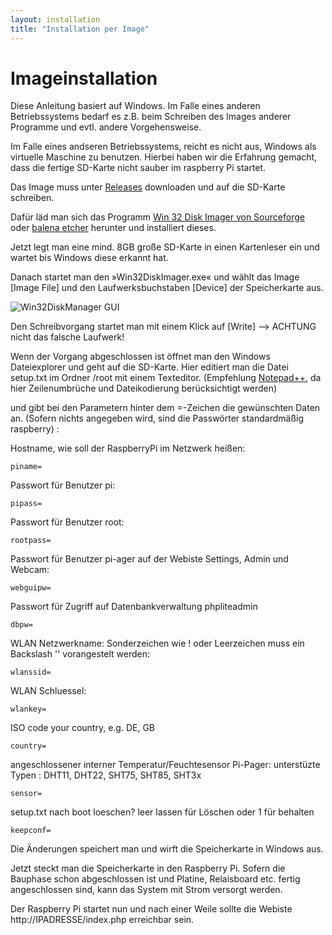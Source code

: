 ```yaml
---
layout: installation
title: "Installation per Image"
---
```

# Imageinstallation

Diese Anleitung basiert auf Windows. Im Falle eines anderen Betriebssystems bedarf es z.B. beim Schreiben des Images anderer Programme und evtl. andere Vorgehensweise.

Im Falle eines andseren Betriebssystems, reicht es nicht aus, Windows als virtuelle Maschine zu benutzen. Hierbei haben wir die Erfahrung gemacht, dass die fertige SD-Karte nicht sauber im raspberry Pi startet.

Das Image muss unter [Releases](https://github.com/Tronje-the-Falconer/Pi-Ager/releases) downloaden und auf die SD-Karte schreiben.

Dafür läd man sich das Programm [Win 32 Disk Imager von Sourceforge](http://sourceforge.net/projects/win32diskimager/) oder [balena etcher](https://www.balena.io/etcher/) herunter und installiert dieses.

Jetzt legt man eine mind. 8GB große SD-Karte in einen Kartenleser ein und wartet bis Windows diese erkannt hat.
 
Danach startet man den »Win32DiskImager.exe« und wählt das Image [Image File] und den Laufwerksbuchstaben [Device] der Speicherkarte aus.
 
![Win32DiskManager GUI](https://elinux.org/images/4/41/Win_sel.png)
 
Den Schreibvorgang startet man mit einem Klick auf [Write] --> ACHTUNG nicht das falsche Laufwerk!

Wenn der Vorgang abgeschlossen ist öffnet man den Windows Dateiexplorer und geht auf die SD-Karte. Hier editiert man die Datei setup.txt im Ordner /root mit einem Texteditor. (Empfehlung [Notepad++](https://notepad-plus-plus.org), da hier Zeilenumbrüche und Dateikodierung berücksichtigt werden)

und gibt bei den Parametern hinter dem =-Zeichen die gewünschten Daten an. (Sofern nichts angegeben wird, sind die Passwörter standardmäßig raspberry) :


Hostname, wie soll der RaspberryPi im Netzwerk heißen:

    piname=

Passwort für Benutzer pi:

    pipass=

Passwort für Benutzer root:

    rootpass=

Passwort für Benutzer pi-ager auf der Webiste Settings, Admin und Webcam:

    webguipw=
    
Passwort für Zugriff auf Datenbankverwaltung phpliteadmin
      
    dbpw=

WLAN Netzwerkname: Sonderzeichen wie ! oder Leerzeichen muss ein Backslash '\' vorangestelt werden:

    wlanssid=

WLAN Schluessel:

    wlankey=
    
ISO code your country, e.g. DE, GB    
    
    country=

angeschlossener interner Temperatur/Feuchtesensor Pi-Pager:
unterstüzte Typen : DHT11, DHT22, SHT75, SHT85, SHT3x

    sensor=

setup.txt nach boot loeschen? leer lassen für Löschen oder 1 für behalten

    keepconf=
     

Die Änderungen speichert man und wirft die Speicherkarte in Windows aus.

Jetzt steckt man die Speicherkarte in den Raspberry Pi. Sofern die Bauphase schon abgeschlossen ist und Platine, Relaisboard etc. fertig angeschlossen sind, kann das System mit Strom versorgt werden.

Der Raspberry Pi startet nun und nach einer Weile sollte die Webiste http://IPADRESSE/index.php erreichbar sein.
